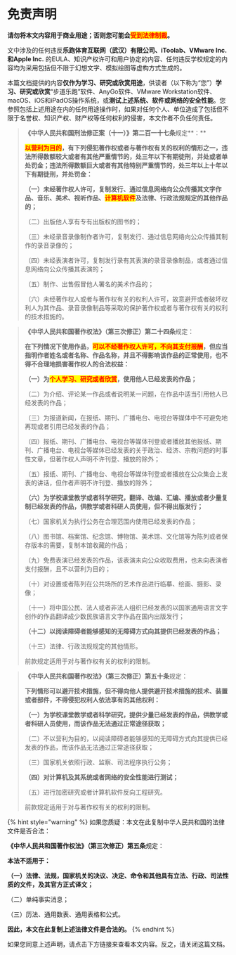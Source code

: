 # 免责声明

**请勿将本文内容用于商业用途；否则您可能会**<mark style="color:red;">**受到法律制裁**</mark>**。**

文中涉及的任何违反**乐跑体育互联网（武汉）有限公司、iToolab、VMware Inc. 和Apple Inc.** 的EULA、知识产权许可和用户协定的内容、任何违反学校规定的内容均为采用包括但不限于幻想文字、模拟绘图等虚构方式生成的。

本篇文档提供的内容**仅作为学习、研究或欣赏用途**，供读者（以下称为“您”）**学习、研究或欣赏**“步道乐跑”软件、AnyGo软件、VMware Workstation软件、macOS、iOS和iPadOS操作系统，或**测试上述系统、软件或网络的安全性能**。您参照包括上述用途在内的任何用途操作时，如果对任何个人、单位造成了包括但不限于名誉权、知识产权、财产权等任何权利的侵害，本文作者不负任何责任。

> **《中华人民共和国刑法修正案（十一）》第二百一十七条**规定**：**
>
> <mark style="color:red;">**以营利为目的**</mark>**，有下列侵犯著作权或者与著作权有关的权利的情形之一，违法所得数额较大或者有其他严重情节的，处三年以下有期徒刑，并处或者单处罚金；违法所得数额巨大或者有其他特别严重情节的，处三年以上十年以下有期徒刑，并处罚金：**
>
> **（一）未经著作权人许可，复制发行、通过信息网络向公众传播其文字作品、音乐、美术、视听作品、**<mark style="color:red;">**计算机软件**</mark>**及法律、行政法规规定的其他作品的；**
>
> （二）出版他人享有专有出版权的图书的；
>
> （三）未经录音录像制作者许可，复制发行、通过信息网络向公众传播其制作的录音录像的；
>
> （四）未经表演者许可，复制发行录有其表演的录音录像制品，或者通过信息网络向公众传播其表演的；
>
> &#x20;（五）制作、出售假冒他人署名的美术作品的；
>
> （六）未经著作权人或者与著作权有关的权利人许可，故意避开或者破坏权利人为其作品、录音录像制品等采取的保护著作权或者与著作权有关的权利的技术措施的。

> **《中华人民共和国著作权法》（第三次修正）第二十四条**规定：
>
> **在下列情况下使用作品，**<mark style="color:red;">**可以不经著作权人许可，不向其支付报酬**</mark>**，但应当指明作者姓名或者名称、作品名称，并且不得影响该作品的正常使用，也不得不合理地损害著作权人的合法权益：**&#x20;
>
> **（一）为**<mark style="color:red;">**个人学习、研究或者欣赏**</mark>**，使用他人已经发表的作品；**
>
> （二）为介绍、评论某一作品或者说明某一问题，在作品中适当引用他人已经发表的作品；
>
> （三）为报道新闻，在报纸、期刊、广播电台、电视台等媒体中不可避免地再现或者引用已经发表的作品；
>
> （四）报纸、期刊、广播电台、电视台等媒体刊登或者播放其他报纸、期刊、广播电台、电视台等媒体已经发表的关于政治、经济、宗教问题的时事性文章，但著作权人声明不许刊登、播放的除外；
>
> （五）报纸、期刊、广播电台、电视台等媒体刊登或者播放在公众集会上发表的讲话，但作者声明不许刊登、播放的除外；
>
> **（六）为学校课堂教学或者科学研究，翻译、改编、汇编、播放或者少量复制已经发表的作品，供教学或者科研人员使用，但不得出版发行；**
>
> （七）国家机关为执行公务在合理范围内使用已经发表的作品；
>
> （八）图书馆、档案馆、纪念馆、博物馆、美术馆、文化馆等为陈列或者保存版本的需要，复制本馆收藏的作品；
>
> （九）免费表演已经发表的作品，该表演未向公众收取费用，也未向表演者支付报酬，且不以营利为目的；
>
> （十）对设置或者陈列在公共场所的艺术作品进行临摹、绘画、摄影、录像；
>
> （十一）将中国公民、法人或者非法人组织已经发表的以国家通用语言文字创作的作品翻译成少数民族语言文字作品在国内出版发行；
>
> **（十二）以阅读障碍者能够感知的无障碍方式向其提供已经发表的作品；**
>
> （十三）法律、行政法规规定的其他情形。
>
> &#x20;前款规定适用于对与著作权有关的权利的限制。

> **《中华人民共和国著作权法》（第三次修正）第五十条**规定：
>
> **下列情形可以避开技术措施，但不得向他人提供避开技术措施的技术、装置或者部件，不得侵犯权利人依法享有的其他权利：**
>
> **（一）为学校课堂教学或者科学研究，提供少量已经发表的作品，供教学或者科研人员使用，而该作品无法通过正常途径获取；**
>
> （二）不以营利为目的，以阅读障碍者能够感知的无障碍方式向其提供已经发表的作品，而该作品无法通过正常途径获取；
>
> （三）国家机关依照行政、监察、司法程序执行公务；
>
> **（四）对计算机及其系统或者网络的安全性能进行测试；**
>
> （五）进行加密研究或者计算机软件反向工程研究。
>
> 前款规定适用于对与著作权有关的权利的限制。

{% hint style="warning" %}
如果您质疑：本文在此复制中华人民共和国的法律文件是否合法：

**《中华人民共和国著作权法》（第三次修正）第五条**规定：

**本法不适用于：**

**（一）法律、法规，国家机关的决议、决定、命令和其他具有立法、行政、司法性质的文件，及其官方正式译文；**

（二）单纯事实消息；

（三）历法、通用数表、通用表格和公式。

**因此，本文在此复制上述法律文件是合法的。**
{% endhint %}

如果您同意上述声明，请点击下方链接来查看本文内容。反之，请关闭这篇文档。

